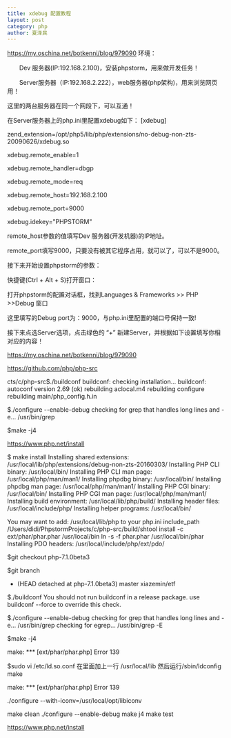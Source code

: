 ```yaml
---
title: xdebug 配置教程
layout: post
category: php
author: 夏泽民
---
```

https://my.oschina.net/botkenni/blog/979090
环境：

　　Dev 服务器(IP:192.168.2.100)，安装phpstorm，用来做开发任务！

　　Server服务器（IP:192.168.2.222），web服务器(php架构)，用来浏览网页用！

这里的两台服务器在同一个网段下，可以互通！
<!-- more -->
在Server服务器上的php.ini里配置xdebug如下：
[xdebug]

zend_extension=/opt/php5/lib/php/extensions/no-debug-non-zts-20090626/xdebug.so

 

xdebug.remote_enable=1

xdebug.remote_handler=dbgp

xdebug.remote_mode=req

xdebug.remote_host=192.168.2.100

xdebug.remote_port=9000

xdebug.idekey="PHPSTORM"

 remote_host参数的值填写Dev 服务器(开发机器)的IP地址。

remote_port填写9000，只要没有被其它程序占用，就可以了，可以不是9000。

接下来开始设置phpstorm的参数：

快捷键(Ctrl + Alt + S)打开窗口：

打开phpstorm的配置对话框，找到Languages & Frameworks  >> PHP >>Debug 窗口

这里填写的Debug port为：9000，与php.ini里配置的端口号保持一致!

接下来点选Server选项，点击绿色的 “+” 新建Server，并根据如下设置填写你相对应的内容！

https://my.oschina.net/botkenni/blog/979090


https://github.com/php/php-src

cts/c/php-src$./buildconf
buildconf: checking installation...
buildconf: autoconf version 2.69 (ok)
rebuilding aclocal.m4
rebuilding configure
rebuilding main/php_config.h.in

$./configure --enable-debug
checking for grep that handles long lines and -e... /usr/bin/grep

$make -j4

https://www.php.net/install

$ make install
Installing shared extensions:     /usr/local/lib/php/extensions/debug-non-zts-20160303/
Installing PHP CLI binary:        /usr/local/bin/
Installing PHP CLI man page:      /usr/local/php/man/man1/
Installing phpdbg binary:         /usr/local/bin/
Installing phpdbg man page:       /usr/local/php/man/man1/
Installing PHP CGI binary:        /usr/local/bin/
Installing PHP CGI man page:      /usr/local/php/man/man1/
Installing build environment:     /usr/local/lib/php/build/
Installing header files:           /usr/local/include/php/
Installing helper programs:       /usr/local/bin/


You may want to add: /usr/local/lib/php to your php.ini include_path
/Users/didi/PhpstormProjects/c/php-src/build/shtool install -c ext/phar/phar.phar /usr/local/bin
ln -s -f phar.phar /usr/local/bin/phar
Installing PDO headers:           /usr/local/include/php/ext/pdo/

$git checkout php-7.1.0beta3

$git branch
* (HEAD detached at php-7.1.0beta3)
  master
  xiazemin/etf
  
$./buildconf
You should not run buildconf in a release package.
use buildconf --force to override this check.

$./configure  --enable-debug
checking for grep that handles long lines and -e... /usr/bin/grep
checking for egrep... /usr/bin/grep -E

$make -j4

make: *** [ext/phar/phar.php] Error 139

$sudo  vi /etc/ld.so.conf
在里面加上一行
/usr/local/lib
然后运行/sbin/ldconfig
make

make: *** [ext/phar/phar.php] Error 139

./configure --with-iconv=/usr/local/opt/libiconv

make clean
./configure  --enable-debug
make j4
make test


https://www.php.net/install
